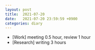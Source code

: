 ```yaml
---
layout: post
title:  2021-07-20
date:   2021-07-20 23:59:59 +0900
categories: diary
---
```


- [Work] meeting 0.5 hour, review 1 hour
- [Research] writing 3 hours
